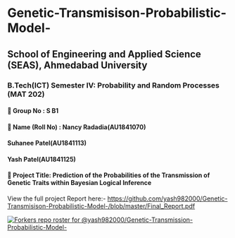 # Genetic-Transmisison-Probabilistic-Model-
  
## School of Engineering and Applied Science (SEAS), Ahmedabad University
  
###  B.Tech(ICT) Semester IV: Probability and Random Processes (MAT 202)      

####  Group No : S B1    
####  Name (Roll No) : Nancy Radadia(AU1841070)    
   ####                                                                                  Suhanee Patel(AU1841113)      
   ####                                                                                   Yash Patel(AU1841125)    
                   
####  Project Title: Prediction of the Probabilities of the Transmission of Genetic Traits within Bayesian Logical Inference


View the full project Report here:- https://github.com/yash982000/Genetic-Transmisison-Probabilistic-Model-/blob/master/Final_Report.pdf
  
  
[![Forkers repo roster for @yash982000/Genetic-Transmission-Probabilistic-Model-](https://reporoster.com/forks/yash982000/Genetic-Transmission-Probabilistic-Model-)](https://github.com/yash982000/Genetic-Transmission-Probabilistic-Model-/network/members)
